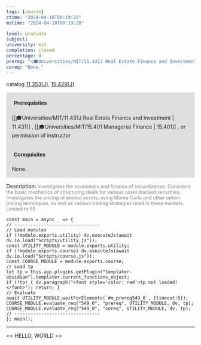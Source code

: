 ```yaml
---
tags: [course]
ctime: "2024-04-18T00:19:28"
mstime: "2024-04-18T00:19:28"

level: graduate
subject: 
university: mit
completion: closed
percentage: 0
prereq: "<🎓Universities/MIT/11.431J Real Estate Finance and Investment> , <🎓Universities/MIT/15.401 Managerial Finance> , or permission of instructor"
coreq: "None."
---
```


catalog [11.353[J]](http://student.mit.edu/catalog/m11c.html#11.353), [15.429[J]](http://student.mit.edu/catalog/m15b.html#15.429)

<span style="display: block; padding: 15px; background-color: rgb(100, 100, 100, 0.2);"><font id="m_prereq549_0" style="display: block; font-family: Arial, sans-serif; font-weight: bold; padding: 5px">Prerequisites</font><br><span id="prereq549_0">[[🎓Universities/MIT/11.431J Real Estate Finance and Investment | 11.431]] , [[🎓Universities/MIT/15.401 Managerial Finance | 15.401]] , or permission of instructor</span></span>
<span style="display: block; padding: 15px; background-color: rgb(100, 100, 100, 0.2);"><font id="m_coreq549_0" style="display: block; font-family: Arial, sans-serif; font-weight: bold; padding: 5px">Corequisites</font><br><span id="coreq549_0">None.</span></span>

<font style="">Description:</font>
<font style="color: grey; font-size: 0.8rem;">Investigates the economics and finance of securitization. Considers the basic mechanics of structuring deals for various asset-backed securities. Investigates the pricing of pooled assets, using Monte Carlo and other option pricing techniques, as well as various trading strategies used in these markets. Limited to 55.</font>

```dataviewjs
const main = async _ => {
// --------------------------------
// Load modules
if (!module.exports.utility) dv.executeJs(await dv.io.load("Scripts/utility.js"));
const UTILITY_MODULE = module.exports.utility;
if (!module.exports.course) dv.executeJs(await dv.io.load("Scripts/course.js"));
const COURSE_MODULE = module.exports.course;
// Load tp
let tp = this.app.plugins.getPlugin("templater-obsidian").templater.current_functions_object;
if (!tp) { dv.paragraph("<font style='color: red'>tp not loaded!</font>"); return; }
// Evaluate
await UTILITY_MODULE.waitForElements(`#m_prereq549_0`, {timeout:5});
COURSE_MODULE.evaluate_req("549_0", "prereq", UTILITY_MODULE, dv, tp);
COURSE_MODULE.evaluate_req("549_0", "coreq", UTILITY_MODULE, dv, tp);
// --------------------------------
}; main();
```

---

<< HELLO, WORLD >>
